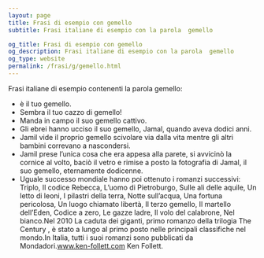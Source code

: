 ```yaml
---
layout: page
title: Frasi di esempio con gemello 
subtitle: Frasi italiane di esempio con la parola  gemello

og_title: Frasi di esempio con gemello 
og_description: Frasi italiane di esempio con la parola  gemello
og_type: website
permalink: /frasi/g/gemello.html
---
```


Frasi italiane di esempio contenenti la parola gemello:


- è il tuo gemello.
- Sembra il tuo cazzo di gemello!
- Manda in campo il suo gemello cattivo.
- Gli ebrei hanno ucciso il suo gemello, Jamal, quando aveva dodici anni.
- Jamil vide il proprio gemello scivolare via dalla vita mentre gli altri bambini correvano a nascondersi.
- Jamil prese l’unica cosa che era appesa alla parete, si avvicinò la cornice al volto, baciò il vetro e rimise a posto la fotografia di Jamal, il suo gemello, eternamente dodicenne.
- Uguale successo mondiale hanno poi ottenuto i romanzi successivi: Triplo, Il codice Rebecca, L’uomo di Pietroburgo, Sulle ali delle aquile, Un letto di leoni, I pilastri della terra, Notte sull’acqua, Una fortuna pericolosa, Un luogo chiamato libertà, Il terzo gemello, Il martello dell’Eden, Codice a zero, Le gazze ladre, Il volo del calabrone, Nel bianco.Nel 2010 La caduta dei giganti, primo romanzo della trilogia The Century , è stato a lungo al primo posto nelle principali classifiche nel mondo.In Italia, tutti i suoi romanzi sono pubblicati da Mondadori.www.ken-follett.com Ken Follett.
